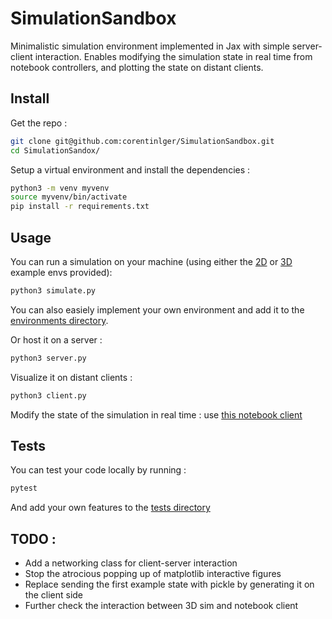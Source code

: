 # SimulationSandbox

Minimalistic simulation environment implemented in Jax with simple server-client interaction. Enables modifying the simulation state in real time from notebook controllers, and plotting the state on distant clients. 

## Install 

Get the repo :

```bash
git clone git@github.com:corentinlger/SimulationSandbox.git
cd SimulationSandox/
```

Setup a virtual environment and install the dependencies :

```bash
python3 -m venv myvenv
source myvenv/bin/activate
pip install -r requirements.txt
```

## Usage 

You can run a simulation on your machine (using either the [2D](simulationsandbox/environments/two_d_example_env.py) or [3D](simulationsandbox/environments/three_d_example_env.py) example envs provided):

```bash
python3 simulate.py  
```

You can also easiely implement your own environment and add it to the [environments directory](simulationsandbox/environments/). 

Or host it on a server :

```bash
python3 server.py
```

Visualize it on distant clients : 

```bash
python3 client.py
```

Modify the state of the simulation in real time : use [this notebook client](notebook_controller.ipynb)


## Tests

You can test your code locally by running : 

```bash
pytest
```

And add your own features to the [tests directory](tests/)


## TODO : 

- Add a networking class for client-server interaction
- Stop the atrocious popping up of matplotlib interactive figures 
- Replace sending the first example state with pickle by generating it on the client side 
- Further check the interaction between 3D sim and notebook client 
